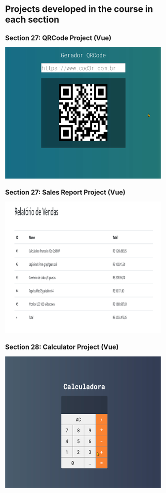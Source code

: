 # Projects developed in the course in each section

## Section 27: QRCode Project (Vue)
<div align="center">
  <img src="public/qrcode-project.gif" alt="demo-web" height="425">
</div>

## Section 27: Sales Report Project (Vue)
<div align="center">
  <img src="public/salesreport-project.png" alt="demo-web" height="425">
</div>

## Section 28: Calculator Project (Vue)
<div align="center">
  <img src="public/calculator-project.gif" alt="demo-web" height="425">
</div>